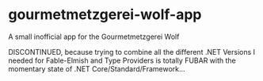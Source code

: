 # gourmetmetzgerei-wolf-app
A small inofficial app for the Gourmetmetzgerei Wolf

DISCONTINUED, because trying to combine all the different .NET Versions I needed for Fable-Elmish and Type Providers is totally FUBAR with the momentary state of .NET Core/Standard/Framework...
